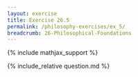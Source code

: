 ```yaml
---
layout: exercise
title: Exercise 26.5
permalink: /philosophy-exercises/ex_5/
breadcrumb: 26-Philosophical-Foundations
---
```


{% include mathjax_support %}

<div><i class="arrow-up loader" data-chapter="philosophy-exercises" data-exercise="ex_5" data-rating="0"></i></div>
{% include_relative question.md %}
